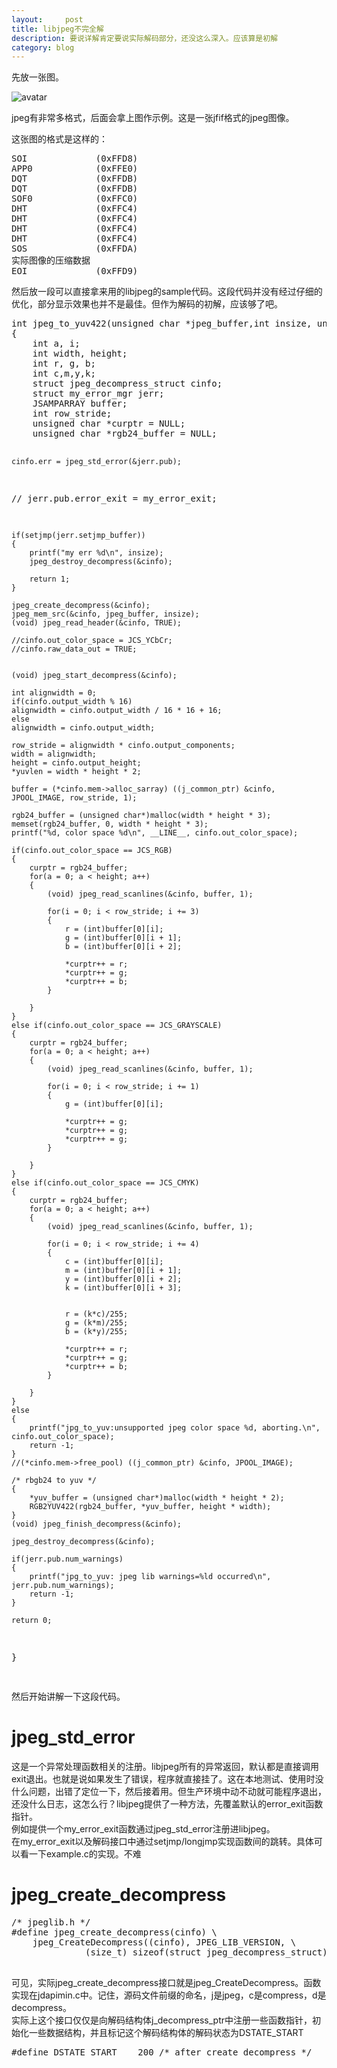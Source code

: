```yaml
---
layout:     post
title: libjpeg不完全解
description: 要说详解肯定要说实际解码部分，还没这么深入。应该算是初解
category: blog
---
```


先放一张图。

![avatar](/images/libjpegmaterial/CactiIslaPescado_ZH-CN11317505000_1920x1080_orig.jpg)

jpeg有非常多格式，后面会拿上图作示例。这是一张jfif格式的jpeg图像。



这张图的格式是这样的：

<pre>
SOI				(0xFFD8)
APP0			(0xFFE0)
DQT				(0xFFDB)
DQT				(0xFFDB)
SOF0			(0xFFC0)
DHT				(0xFFC4)
DHT				(0xFFC4)
DHT				(0xFFC4)
DHT				(0xFFC4)
SOS				(0xFFDA)
实际图像的压缩数据
EOI				(0xFFD9)
</pre>

<p>
然后放一段可以直接拿来用的libjpeg的sample代码。这段代码并没有经过仔细的优化，部分显示效果也并不是最佳。但作为解码的初解，应该够了吧。
</p>
<pre>
int jpeg_to_yuv422(unsigned char *jpeg_buffer,int insize, unsigned char **yuv_buffer, int *yuvlen)
{
	int a, i;
	int width, height;
	int r, g, b;
	int c,m,y,k;
	struct jpeg_decompress_struct cinfo;
	struct my_error_mgr jerr;
	JSAMPARRAY buffer;
	int row_stride;
	unsigned char *curptr = NULL;
	unsigned char *rgb24_buffer = NULL;

	cinfo.err = jpeg_std_error(&jerr.pub);  
//  	jerr.pub.error_exit = my_error_exit;

	if(setjmp(jerr.setjmp_buffer))
	{
		printf("my err %d\n", insize);
		jpeg_destroy_decompress(&cinfo);

		return 1;
	}

	jpeg_create_decompress(&cinfo);
	jpeg_mem_src(&cinfo, jpeg_buffer, insize);
	(void) jpeg_read_header(&cinfo, TRUE);

	//cinfo.out_color_space = JCS_YCbCr;
	//cinfo.raw_data_out = TRUE;

	
	(void) jpeg_start_decompress(&cinfo);

	int alignwidth = 0;
	if(cinfo.output_width % 16)
	alignwidth = cinfo.output_width / 16 * 16 + 16;
	else
	alignwidth = cinfo.output_width;

	row_stride = alignwidth * cinfo.output_components;
	width = alignwidth;
	height = cinfo.output_height;
	*yuvlen = width * height * 2;

	buffer = (*cinfo.mem->alloc_sarray) ((j_common_ptr) &cinfo, JPOOL_IMAGE, row_stride, 1);

	rgb24_buffer = (unsigned char*)malloc(width * height * 3);
	memset(rgb24_buffer, 0, width * height * 3);
	printf("%d, color space %d\n", __LINE__, cinfo.out_color_space);

	if(cinfo.out_color_space == JCS_RGB)
	{
		curptr = rgb24_buffer;
		for(a = 0; a < height; a++)
		{
			(void) jpeg_read_scanlines(&cinfo, buffer, 1);

			for(i = 0; i < row_stride; i += 3)
			{
				r = (int)buffer[0][i];
				g = (int)buffer[0][i + 1];
				b = (int)buffer[0][i + 2];

				*curptr++ = r;
				*curptr++ = g;
				*curptr++ = b;
			}

		}
	}
	else if(cinfo.out_color_space == JCS_GRAYSCALE)
	{
		curptr = rgb24_buffer;
		for(a = 0; a < height; a++)
		{
			(void) jpeg_read_scanlines(&cinfo, buffer, 1);

			for(i = 0; i < row_stride; i += 1)
			{
				g = (int)buffer[0][i];

				*curptr++ = g;
				*curptr++ = g;
				*curptr++ = g;
			}

		}
	}
	else if(cinfo.out_color_space == JCS_CMYK)
	{
		curptr = rgb24_buffer;
		for(a = 0; a < height; a++)
		{
			(void) jpeg_read_scanlines(&cinfo, buffer, 1);

			for(i = 0; i < row_stride; i += 4)
			{
				c = (int)buffer[0][i];
				m = (int)buffer[0][i + 1];
				y = (int)buffer[0][i + 2];
				k = (int)buffer[0][i + 3];

				
				r = (k*c)/255;
				g = (k*m)/255;
				b = (k*y)/255; 
				 
				*curptr++ = r;
				*curptr++ = g;
				*curptr++ = b;
			}

		}
	}
	else
	{
		printf("jpg_to_yuv:unsupported jpeg color space %d, aborting.\n",  cinfo.out_color_space);
		return -1;
	}
	//(*cinfo.mem->free_pool) ((j_common_ptr) &cinfo, JPOOL_IMAGE);

	/* rbgb24 to yuv */
	{
		*yuv_buffer = (unsigned char*)malloc(width * height * 2);
		RGB2YUV422(rgb24_buffer, *yuv_buffer, height * width);
	}
	(void) jpeg_finish_decompress(&cinfo);

	jpeg_destroy_decompress(&cinfo);

	if(jerr.pub.num_warnings)
	{
		printf("jpg_to_yuv: jpeg lib warnings=%ld occurred\n", jerr.pub.num_warnings);
		return -1;
	}

	return 0;
}

</pre>


然后开始讲解一下这段代码。
# jpeg_std_error
这是一个异常处理函数相关的注册。libjpeg所有的异常返回，默认都是直接调用exit退出。也就是说如果发生了错误，程序就直接挂了。这在本地测试、使用时没什么问题，出错了定位一下，然后接着用。但生产环境中动不动就可能程序退出，还没什么日志，这怎么行？libjpeg提供了一种方法，先覆盖默认的error_exit函数指针。  
例如提供一个my_error_exit函数通过jpeg_std_error注册进libjpeg。  
在my_error_exit以及解码接口中通过setjmp/longjmp实现函数间的跳转。具体可以看一下example.c的实现。不难


# jpeg_create_decompress
<pre>
/* jpeglib.h */
#define jpeg_create_decompress(cinfo) \
    jpeg_CreateDecompress((cinfo), JPEG_LIB_VERSION, \
			  (size_t) sizeof(struct jpeg_decompress_struct))

</pre>
可见，实际jpeg_create_decompress接口就是jpeg_CreateDecompress。函数实现在jdapimin.c中。记住，源码文件前缀的命名，j是jpeg，c是compress，d是decompress。  
实际上这个接口仅仅是向解码结构体j_decompress_ptr中注册一些函数指针，初始化一些数据结构，并且标记这个解码结构体的解码状态为DSTATE_START
<pre>
#define DSTATE_START	200	/* after create_decompress */
</pre>
